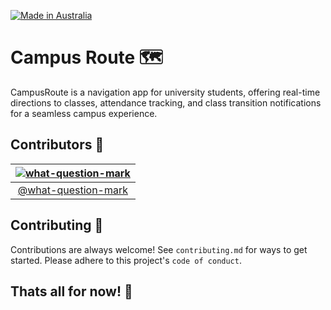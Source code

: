 [![Made in Australia](https://img.shields.io/badge/Made_In-Australia-00843D?labelColor=FFCD00&style=for-the-badge)](https://www.madeinaustralia.com.au/)

# Campus Route 🗺

CampusRoute is a navigation app for university students, offering real-time directions to classes, attendance tracking, and class transition notifications for a seamless campus experience.


## Contributors 👥

|  [![what-question-mark](https://avatars.githubusercontent.com/u/97435840?v=4&s=80)](https://github.com/what-question-mark) |
|  :--:  |
|  [@what-question-mark](https://www.github.com/what-question-mark) |


## Contributing 🤝
Contributions are always welcome!
See `contributing.md` for ways to get started. Please adhere to this project's `code of conduct`.


## Thats all for now! 🎉